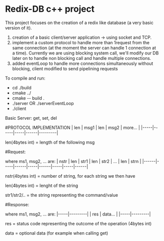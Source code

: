 # Redix-DB c++ project

This project focuses on the creation of a redix like database (a very basic version of it).

1) creation of a basic client/server application -> using socket and TCP.
2) implement a custom protocol to handle more than 1request from the same connection (at the moment the server can handle 1 connection at a time).
    Currently we are using blocking system call, we'll modify our DB later on to handle non blocking call and handle multiple connections.
3) added eventLoop to handle more connections simultaneously without blocking, client modified to send pipelining requests
    
To compile and run:
- cd ./build
- cmake ../
- cmake -- build .
- ./server OR ./serverEventLoop
- ./client


Basic Server: get, set, del

#PROTOCOL IMPLEMENTATION
| len | msg1 | len | msg2 | more... |
|-----|------|-----|------|---------|

len(4bytes int) = length of the following msg 

#Request:

where ms1, msg2, ... are:
| nstr | len | str1 | len | str2 | ... | len | strn |
|------|-----|------|-----|------|-----|-----|------|

nstr(4bytes int) = number of string, for each string we then have 

len(4bytes int) = lenght of the string 

str1/str2/.. = the string representing the command/value 

#Response:

where ms1, msg2, ... are:
|-----|---------|
| res | data... |
|-----|---------|

res = status code representing the outcome of the operation (4bytes int)

data = optional data (for example when calling get)
